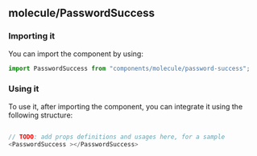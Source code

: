 ## molecule/PasswordSuccess

<!-- TODO: add a description here! -->

### Importing it

You can import the component by using:

```js
import PasswordSuccess from "components/molecule/password-success";
```

### Using it

To use it, after importing the component, you can integrate it using the following structure:

```js

// TODO: add props definitions and usages here, for a sample
<PasswordSuccess ></PasswordSuccess>

```